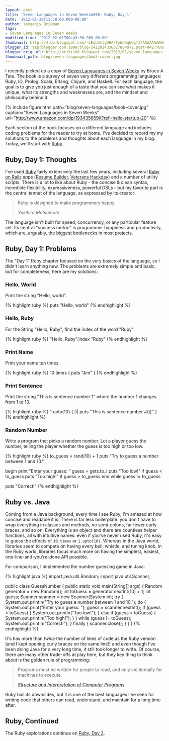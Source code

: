```yaml
---
layout: post
title: 'Seven Languages in Seven Weeks&#58; Ruby, Day 1'
date: '2012-01-29T13:38:00.000-08:00'
author: Yevgeniy Brikman
tags:
- Seven Languages in Seven Weeks
modified_time: '2012-02-01T00:43:30.969-08:00'
thumbnail: http://4.bp.blogspot.com/-LEqb3ctyDHA/TyWo3qOwgfI/AAAAAAAAKWU/9z6_5bsTg_o/s72-c/seven-languages.jpg
blogger_id: tag:blogger.com,1999:blog-5422014336627804072.post-8427700545639440272
blogger_orig_url: http://brikis98.blogspot.com/2012/01/seven-languages-in-seven-weeks-ruby-day.html
thumbnail_path: blog/seven-languages/book-cover.jpg
---
```


I recently picked up a copy of [Seven Languages in Seven 
Weeks](http://www.amazon.com/Seven-Languages-Weeks-Programming-Programmers/dp/193435659X) 
by Bruce A Tate. The book is a survey of seven very different programming 
languages: Ruby, IO, Prolog, Scala, Erlang, Clojure, and Haskell. For each 
language, the goal is to give you just enough of a taste that you can see what 
makes it unique, what its strengths and weaknesses are, and the mindset and 
philosophy behind it. 

{% include figure.html path="blog/seven-languages/book-cover.jpg" caption="Seven Languages in Seven Weeks" url="http://www.amazon.com/dp/193435659X?ref=hello-startup-20" %}
 
Each section of the book focuses on a different language and includes coding 
problems for the reader to try at home. I've decided to record my my solutions 
to the problems and thoughts about each language in my blog. Today, we'll 
start with [Ruby](http://www.ruby-lang.org/). 

## Ruby, Day 1: Thoughts

I've used [Ruby](http://www.ruby-lang.org/) fairly extensively the last few 
years, including several [Ruby on Rails](http://rubyonrails.org/) apps 
([Resume Builder](http://resume.linkedinlabs.com/), [Veterans 
Hackday](http://veterans2011.linkedin.com/)) and a number of utility scripts. 
There is a lot to like about Ruby - the concise &amp; clean syntax, incredible 
flexibility, expressiveness, powerful DSLs - but my favorite part is the 
central tennet of the language, as expressed by its creator: 

<blockquote>
  <p>Ruby is designed to make programmers happy.</p>
  <cite>Yukihiro Matsumoto</cite>
</blockquote>

The language isn't built for speed, concurrency, or any 
particular feature set. Its central "success metric" is programmer happiness 
and productivity, which are, arguably, the biggest bottlenecks in most 
projects. 

## Ruby, Day 1: Problems

The "Day 1" Ruby chapter focused on the very basics of the language, so I 
didn't learn anything new. The problems are extremely simple and basic, but 
for completeness, here are my solutions: 

### Hello, World

Print the string "Hello, world". 

{% highlight ruby %}
puts "Hello, world"
{% endhighlight %}

### Hello, Ruby

For the String "Hello, Ruby", find the index of the word "Ruby". 

{% highlight ruby %}
"Hello, Ruby".index "Ruby"
{% endhighlight %}

### Print Name

Print your name ten times. 

{% highlight ruby %}
10.times { puts "Jim" }
{% endhighlight %}

### Print Sentence

Print the string "This is sentence number 1" where the number 1 changes from 1 
to 10. 

{% highlight ruby %}
1.upto(10) { |i| puts "This is sentence number #{i}" }
{% endhighlight %}

### Random Number

Write a program that picks a random number. Let a player guess the number, 
telling the player whether the guess is too high or too low. 

{% highlight ruby %}
to_guess = rand(10) + 1
puts "Try to guess a number between 1 and 10."
 
begin
  print "Enter your guess: "
  guess = gets.to_i
  puts "Too low!" if guess < to_guess
  puts "Too high!" if guess > to_guess
end while guess != to_guess
 
puts "Correct!"
{% endhighlight %}

## Ruby vs. Java

Coming from a Java background, every time I see Ruby, I'm amazed at how 
concise and readable it is. There is far less boilerplate: you don't have to 
wrap everything in classes and methods, no semi-colons, far fewer curly 
braces, and so on. Everything is an object and there are countless helper 
functions, all with intuitive names: even if you've never used Ruby, it's easy 
to guess the effects of `10.times` or `1.upto(10)`. Whereas in the Java world, 
libraries seem to compete on having every bell, whistle, and tuning knob, in 
the Ruby world, libraries focus much more on having the simplest, easiest, 
one-line-and-you're-done API possible. 

For comparison, I implemented the number guessing game in Java: 

{% highlight java %}
import java.util.Random;
import java.util.Scanner;
 
public class GuessNumber {
  public static void main(String[] args) {
    Random generator = new Random();
    int toGuess = generator.nextInt(10) + 1;
    int guess;
    Scanner scanner = new Scanner(System.in);
    try {
      System.out.println("Try to guess a number between 1 and 10.");
      do {
        System.out.print("Enter your guess: ");
        guess = scanner.nextInt();
        if (guess < toGuess) {
          System.out.println("Too low!");
        } else if (guess > toGuess) {
          System.out.println("Too high!");
        }
      } while (guess != toGuess);
      System.out.println("Correct!");
    } finally {
      scanner.close();
    }
  }
}
{% endhighlight %}

It's has more than *twice* the number of lines of code as the Ruby version 
(and I kept opening curly braces on the same line!) and even though I've been 
doing Java for a very long time, it still took longer to write. Of course, 
there are many other trade-offs at play here, but they key thing to think 
about is the golden rule of programming: 

<blockquote>
  <p>
    Programs must be written for people to read, and only incidentally for 
    machines to execute.
  </p>
  <cite>
    <a href="http://www.amazon.com/dp/0262011530?ref=hello-startup-20">Structure and Interpretation of Computer Programs</a>
  </cite>
</blockquote>

Ruby has its downsides, but it is one of the best languages I've seen for writing 
code that others can read, understand, and maintain for a long time after. 

## Ruby, Continued

The Ruby explorations continue on [Ruby, Day 
2](https://it.badykov.com/writing/2012/01/29/seven-languages-in-seven-weeks-ruby-day_29/). 